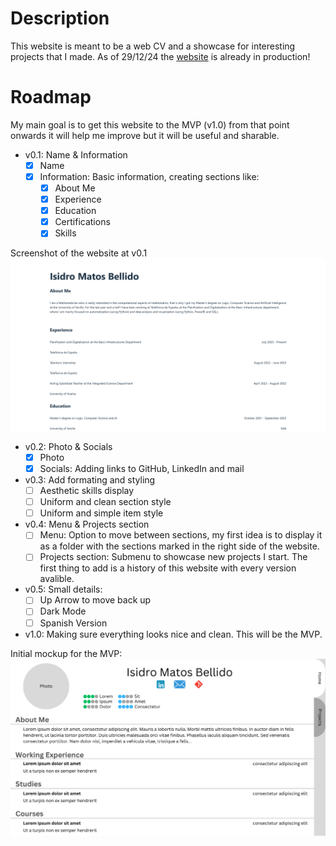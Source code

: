 # Description
This website is meant to be a web CV and a showcase for interesting projects that I made. As of 29/12/24 the [website](https://isimatosbe.es/) is already in production!

# Roadmap
My main goal is to get this website to the MVP (v1.0) from that point onwards it will help me improve but it will be useful and sharable.

- v0.1: Name & Information
    - [x] Name
    - [x] Information: Basic information, creating sections like:
        - [x] About Me
        - [x] Experience
        - [x] Education
        - [x] Certifications
        - [x] Skills

Screenshot of the website at v0.1 ![Screenshot v0.1](/src/assets/v0.1.png)
- v0.2: Photo & Socials
    - [x] Photo
    - [x] Socials: Adding links to GitHub, LinkedIn and mail
- v0.3: Add formating and styling
    - [ ] Aesthetic skills display
    - [ ] Uniform and clean section style
    - [ ] Uniform and simple item style
- v0.4: Menu & Projects section
    - [ ] Menu: Option to move between sections, my first idea is to display it as a folder with the sections marked in the right side of the website.
    - [ ] Projects section: Submenu to showcase new projects I start. The first thing to add is a history of this website with every version avalible.
- v0.5: Small details:
    - [ ] Up Arrow to move back up
    - [ ] Dark Mode
    - [ ] Spanish Version
- v1.0: Making sure everything looks nice and clean. This will be the MVP. 

Initial mockup for the MVP:
![Mockup](src/assets/Initial-Mockup.png)